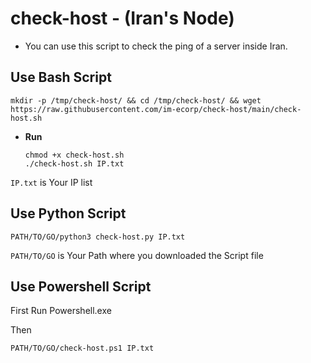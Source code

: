 # check-host - (Iran's Node)

* You can use this script to check the ping of a server inside Iran.


## Use Bash Script

```
mkdir -p /tmp/check-host/ && cd /tmp/check-host/ && wget https://raw.githubusercontent.com/im-ecorp/check-host/main/check-host.sh
```

* **Run**
  ```
  chmod +x check-host.sh
  ./check-host.sh IP.txt
  ```
```IP.txt``` is Your IP list


## Use Python Script

```
PATH/TO/GO/python3 check-host.py IP.txt
```

```PATH/TO/GO``` is Your Path where you downloaded the Script file

## Use Powershell Script

First Run Powershell.exe

Then
```
PATH/TO/GO/check-host.ps1 IP.txt
```

